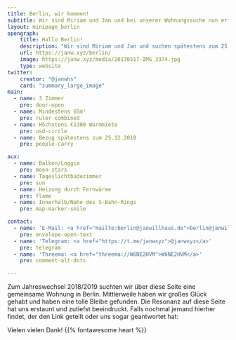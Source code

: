 ```yaml
---
title: Berlin, wir kommen!
subtitle: Wir sind Miriam und Jan und bei unserer Wohnungssuche nun erfolgreich gewesen.
layout: minipage_berlin
opengraph:
    title: Hallo Berlin!
    description: "Wir sind Miriam und Jan und suchen spätestens zum 25.12.2018 eine 3-Zimmer-Wohnung mit mindestens 65m² und maximal €1300 Euro Warmmiete. Wir sind unkomplizierte, sympatische und zuverlässige Mieter und freuen uns über jede Kontaktaufnahme."
    url: https://janw.xyz/berlin/
    image: https://janw.xyz/media/20170517-IMG_3374.jpg
    type: website
twitter:
    creator: "@janwhs"
    card: "summary_large_image"
main:
  - name: 3 Zimmer
    pre: door-open
  - name: Mindestens 65m²
    pre: ruler-combined
  - name: Höchstens €1300 Warmmiete
    pre: usd-circle
  - name: Bezug spätestens zum 25.12.2018
    pre: people-carry

aux:
  - name: Balkon/Loggia
    pre: moon-stars
  - name: Tageslichtbadezimmer
    pre: sun
  - name: Heizung durch Fernwärme
    pre: flame
  - name: Innerhalb/Nahe des S-Bahn-Rings
    pre: map-marker-smile

contact:
  - name: 'E-Mail: <a href="mailto:berlin@janwillhaus.de">berlin@janwillhaus.de</a>'
    pre: envelope-open-text
  - name: 'Telegram: <a href="https://t.me/janwxyz">@janwxyz</a>'
    pre: telegram
  - name: 'Threema: <a href="threema://W6NE2HVM">W6NE2HVM</a>'
    pre: comment-alt-dots

---
```


Zum Jahreswechsel 2018<span>/</span>2019 suchten wir über diese Seite eine gemeinsame Wohnung in Berlin. Mittlerweile haben wir großes Glück gehabt und haben eine tolle Bleibe gefunden. Die Resonanz auf diese Seite hat uns erstaunt und zutiefst beeindruckt. Falls nochmal jemand hierher findet, der den Link geteilt oder uns sogar geantwortet hat:

Vielen vielen Dank! {{% fontawesome heart %}}
